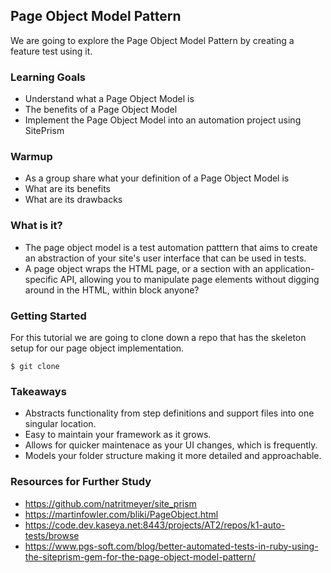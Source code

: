## Page Object Model Pattern

We are going to explore the Page Object Model Pattern by creating a feature test using it.

### Learning Goals
* Understand what a Page Object Model is
* The benefits of a Page Object Model
* Implement the Page Object Model into an automation project using SitePrism

### Warmup
* As a group share what your definition of a Page Object Model is
* What are its benefits
* What are its drawbacks

### What is it?
* The page object model is a test automation patttern that aims to create an abstraction of your site's user interface that can be used in tests.
* A page object wraps the HTML page, or a section with an application-specific API, allowing you to manipulate page elements without digging around in the HTML, within block anyone?

### Getting Started
For this tutorial we are going to clone down a repo that has the skeleton setup for our page object implementation. 
```shell
$ git clone 
```

### Takeaways
- Abstracts functionality from step definitions and support files into one singular location.
- Easy to maintain your framework as it grows.
- Allows for quicker maintenace as your UI changes, which is frequently.
- Models your folder structure making it more detailed and approachable.

### Resources for Further Study
- https://github.com/natritmeyer/site_prism
- https://martinfowler.com/bliki/PageObject.html
- https://code.dev.kaseya.net:8443/projects/AT2/repos/k1-auto-tests/browse
- https://www.pgs-soft.com/blog/better-automated-tests-in-ruby-using-the-siteprism-gem-for-the-page-object-model-pattern/
